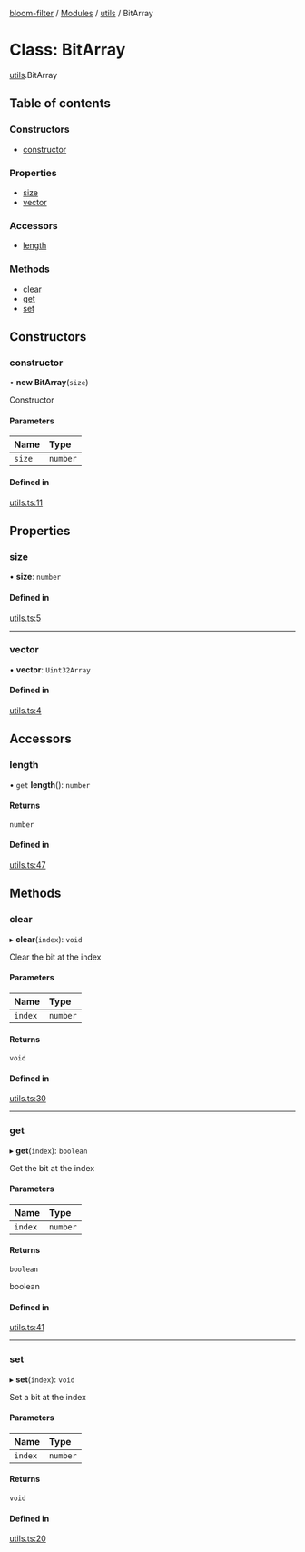 [bloom-filter](../README.md) / [Modules](../modules.md) / [utils](../modules/utils.md) / BitArray

# Class: BitArray

[utils](../modules/utils.md).BitArray

## Table of contents

### Constructors

- [constructor](utils.BitArray.md#constructor)

### Properties

- [size](utils.BitArray.md#size)
- [vector](utils.BitArray.md#vector)

### Accessors

- [length](utils.BitArray.md#length)

### Methods

- [clear](utils.BitArray.md#clear)
- [get](utils.BitArray.md#get)
- [set](utils.BitArray.md#set)

## Constructors

### constructor

• **new BitArray**(`size`)

Constructor

#### Parameters

| Name | Type |
| :------ | :------ |
| `size` | `number` |

#### Defined in

[utils.ts:11](https://github.com/rymnc/bloom-filter-ts/blob/594534a/lib/utils.ts#L11)

## Properties

### size

• **size**: `number`

#### Defined in

[utils.ts:5](https://github.com/rymnc/bloom-filter-ts/blob/594534a/lib/utils.ts#L5)

___

### vector

• **vector**: `Uint32Array`

#### Defined in

[utils.ts:4](https://github.com/rymnc/bloom-filter-ts/blob/594534a/lib/utils.ts#L4)

## Accessors

### length

• `get` **length**(): `number`

#### Returns

`number`

#### Defined in

[utils.ts:47](https://github.com/rymnc/bloom-filter-ts/blob/594534a/lib/utils.ts#L47)

## Methods

### clear

▸ **clear**(`index`): `void`

Clear the bit at the index

#### Parameters

| Name | Type |
| :------ | :------ |
| `index` | `number` |

#### Returns

`void`

#### Defined in

[utils.ts:30](https://github.com/rymnc/bloom-filter-ts/blob/594534a/lib/utils.ts#L30)

___

### get

▸ **get**(`index`): `boolean`

Get the bit at the index

#### Parameters

| Name | Type |
| :------ | :------ |
| `index` | `number` |

#### Returns

`boolean`

boolean

#### Defined in

[utils.ts:41](https://github.com/rymnc/bloom-filter-ts/blob/594534a/lib/utils.ts#L41)

___

### set

▸ **set**(`index`): `void`

Set a bit at the index

#### Parameters

| Name | Type |
| :------ | :------ |
| `index` | `number` |

#### Returns

`void`

#### Defined in

[utils.ts:20](https://github.com/rymnc/bloom-filter-ts/blob/594534a/lib/utils.ts#L20)

